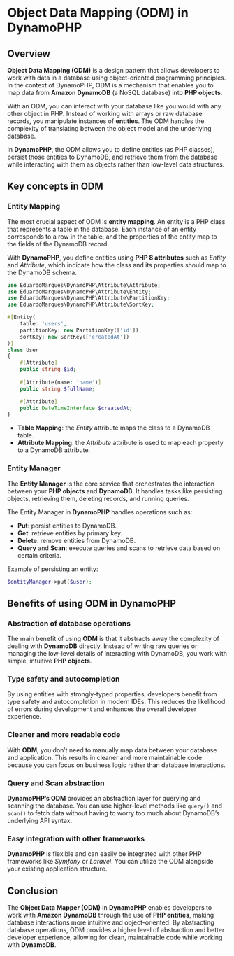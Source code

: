 # Object Data Mapping (ODM) in DynamoPHP

## Overview

**Object Data Mapping (ODM)** is a design pattern that allows developers to work with data in a database using
object-oriented programming principles. In the context of DynamoPHP, ODM is a mechanism that enables you to map data
from **Amazon DynamoDB** (a NoSQL database) into **PHP objects**.

With an ODM, you can interact with your database like you would with any other object in PHP. Instead of working with
arrays or raw database records, you manipulate instances of **entities**. The ODM handles the complexity of translating
between the object model and the underlying database.

In **DynamoPHP**, the ODM allows you to define entities (as PHP classes), persist those entities to DynamoDB, and
retrieve them from the database while interacting with them as objects rather than low-level data structures.

## Key concepts in ODM

### Entity Mapping

The most crucial aspect of ODM is **entity mapping**. An entity is a PHP class that represents a table in the database.
Each instance of an entity corresponds to a row in the table, and the properties of the entity map to the fields of the
DynamoDB record.

With **DynamoPHP**, you define entities using **PHP 8 attributes** such as _Entity_ and _Attribute_, which indicate how
the class and its properties should map to the DynamoDB schema.

```php
use EduardoMarques\DynamoPHP\Attribute\Attribute;
use EduardoMarques\DynamoPHP\Attribute\Entity;
use EduardoMarques\DynamoPHP\Attribute\PartitionKey;
use EduardoMarques\DynamoPHP\Attribute\SortKey;

#[Entity(
    table: 'users',
    partitionKey: new PartitionKey(['id']),
    sortKey: new SortKey(['createdAt'])
)]
class User
{
    #[Attribute]
    public string $id;
    
    #[Attribute(name: 'name')]
    public string $fullName;

    #[Attribute]
    public DateTimeInterface $createdAt;
}
```

- **Table Mapping**: the _Entity_ attribute maps the class to a DynamoDB table.
- **Attribute Mapping**: the _Attribute_ attribute is used to map each property to a DynamoDB attribute.

### Entity Manager

The **Entity Manager** is the core service that orchestrates the interaction between your **PHP objects** and
**DynamoDB**. It handles tasks like persisting objects, retrieving them, deleting records, and running queries.

The Entity Manager in **DynamoPHP** handles operations such as:

- **Put**: persist entities to DynamoDB.
- **Get**: retrieve entities by primary key.
- **Delete**: remove entities from DynamoDB.
- **Query** and **Scan**: execute queries and scans to retrieve data based on certain criteria.

Example of persisting an entity:

```php
$entityManager->put($user);
```

## Benefits of using ODM in DynamoPHP

### Abstraction of database operations

The main benefit of using **ODM** is that it abstracts away the complexity of dealing with **DynamoDB** directly.
Instead of writing raw queries or managing the low-level details of interacting with DynamoDB, you work with simple,
intuitive **PHP objects**.

### Type safety and autocompletion

By using entities with strongly-typed properties, developers benefit from type safety and autocompletion in modern IDEs.
This reduces the likelihood of errors during development and enhances the overall developer experience.

### Cleaner and more readable code

With **ODM**, you don’t need to manually map data between your database and application. This results in cleaner and
more maintainable code because you can focus on business logic rather than database interactions.

### Query and Scan abstraction

**DynamoPHP’s ODM** provides an abstraction layer for querying and scanning the database. You can use higher-level
methods like `query()` and `scan()` to fetch data without having to worry too much about DynamoDB’s underlying API
syntax.

### Easy integration with other frameworks

**DynamoPHP** is flexible and can easily be integrated with other PHP frameworks like _Symfony_ or _Laravel_. You can
utilize the ODM alongside your existing application structure.

## Conclusion

The **Object Data Mapper (ODM)** in **DynamoPHP** enables developers to work with **Amazon DynamoDB** through the use of
**PHP entities**, making database interactions more intuitive and object-oriented. By abstracting database operations,
ODM provides a higher level of abstraction and better developer experience, allowing for clean, maintainable code while
working with **DynamoDB**.
